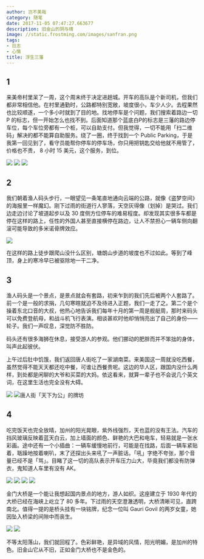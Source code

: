 ```yaml
---
author: 岂不美哉
category: 随笔
date: 2017-11-05 07:47:27.663677
description: 旧金山的阴与晴
image: //static.frostming.com/images/sanfran.png
tags:
- 日志
- 心情
title: 浮生三藩
---
```


## 1

来美帝村里呆了一周，这个周末终于决定进趟城。开车的高队是个新司机，但我们都非常相信他。在村里通勤时，公路都特别宽敞，坡度很小，车少人少。去程果然也比较顺遂，一个多小时就到了目的地。找地停车是个问题，我们搜索着路边一切 P 的标志，但一开始怎么也找不到。后面知道那个蓝底白P的标志是三藩的路边停车位，每个车位旁都有一个桩，可以自助支付。但我觉得，一切不能用「扫二维码」解决的都不能算自助服务。绕了一圈，终于找到一个 Public Parking，于是我第一回见到了，看守员能帮你停车的停车场，你只用把钥匙交给他就不用管了，价格也不贵， 8 小时 15 美元，这个服务，到位。

![](//static.frostming.com/images/f8b801406349648f3649c75c4ee5b2ce.png)  ![](//static.frostming.com/images/f2b3f4a3a2399dffda6e13d91153294.png)
![](//static.frostming.com/images/996df9e53efe709ae907f087a7634b1b.png)

## 2

我们朝着渔人码头步行，一眼望见一条笔直地通向云端的公路，就像《盗梦空间》的海报里一样魔幻。刚下过雨的街道行人寥落，天空灰得像（划掉）是哭过。我们边走边讨论了坡道起步以及 30 度侧方位停车的难易程度。却发现其实很多车都是停在这样的路上，任性的外国人甚至直接横停在路边，让人不禁担心一辆车侧向翻滚可能导致的多米诺骨牌效应。

![](//static.frostming.com/images/e30273853b2dcd821d1fb8a7a3e4c00b.png)

在这样的路上徒步跟爬山没什么区别，塘朗山步道的坡度也不过如此。等到了峰顶，身上的寒冷早已被驱除地一干二净。

## 3

渔人码头是一个景点，是景点就会有套路，初来乍到的我们先后被两个人套路了。前一个是一般的求捐，几句寒暄就迫不及待进入正题，我们一走了之。第二个是个操着东北口音的大叔，他热心地告诉我们每年十月的第一周是舰艇周，那时来码头可以免费登航母，和战斗机飞行表演。相谈甚欢时他却悄悄亮出了自己的身份——轮子。我们一声叹息，深觉防不胜防。

码头还有很多海狮在休息，接受游人的参观。他们挪动的肥胖而并不笨拙的身体，叫声此起彼伏。

上午过后肚中饥饿，我们返回唐人街吃了一家湖南菜。来美国这一周就没吃西餐，虽然觉得不能天天都还吃中餐，可谁让西餐贵呢。这边的华人区，跟国内没什么两样，到处都是闲聊的大爷和买菜的大妈。依这看来，就算一辈子也不会说几个英文词，在这里生活也完全没有大碍。

![](//static.frostming.com/images/fc0244fde704b71220618e57015e04fb.png) ![](//static.frostming.com/images/ba717b6c15b8a884b45771d5753635b3.png "唐人街「天下为公」的牌坊")

## 4

吃完饭天也完全放晴，加州的阳光晃眼，紫外线强烈，天也蓝的没有王法。汽车的挡风玻璃反映着蓝天白云，加上墙面的颜色、鲜艳的大巴和电车，轻易就是一张水彩画。途中还有一个小插曲：一辆车缓慢地前行，可能是在找路，后面一辆车紧贴着，聒躁地按着喇叭，末了还探出头来吼了一声脏话。「吼」字绝不夸张，那个音量已经不是「骂」。目睹了这一切的高队表示开车压力山大，毕竟我们都没有防弹衣，鬼知道人车里有没有 AK。

![](//static.frostming.com/images/5707d5f5df780f55a1845076b51e7dd5.png) ![](//static.frostming.com/images/257adfdaccaa09fa7dce0ad396996033.png)
![](//static.frostming.com/images/10cea07ea19900daec686be81f3ae883.png) ![](//static.frostming.com/images/2017-DSC_9305-edited.jpg)

金门大桥是一个能让我想起国内景点的地方，游人如织。这座建立于 1930 年代的大桥已经在海峡上屹立了 80 多年。下过雨的天空澄澈透明，大桥清晰可见，直跨南北。值得一提的是桥头挂有一块铭牌，纪念一位叫 Gauri Govil 的两岁女童，她因坠入桥梁的间隙中而丧生。

![](//static.frostming.com/images/1cd93d36850fcb63428d94696666b7de.png)
![](//static.frostming.com/images/2694a65aedc64ad2e1c6f93f5745d369.png)

不等太阳落山，我们就回程了。色彩鲜艳，是异域的风情，阳光明媚，是加州的特色。旧金山它从不旧，正如金门大桥也不是金色的。